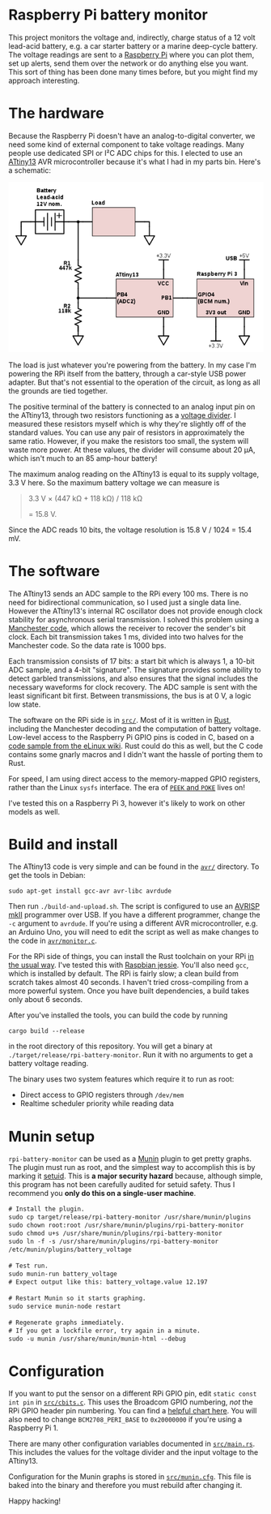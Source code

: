 # Raspberry Pi battery monitor

This project monitors the voltage and, indirectly, charge status of a 12 volt
lead-acid battery, e.g. a car starter battery or a marine deep-cycle battery.
The voltage readings are sent to a [Raspberry Pi](https://www.raspberrypi.org/)
where you can plot them, set up alerts, send them over the network or do
anything else you want. This sort of thing has been done many times before, but
you might find my approach interesting.

# The hardware

Because the Raspberry Pi doesn't have an analog-to-digital converter, we need
some kind of external component to take voltage readings.  Many people use
dedicated SPI or I²C ADC chips for this. I elected to use an
[ATtiny13](http://www.atmel.com/images/doc2535.pdf) AVR microcontroller because
it's what I had in my parts bin. Here's a schematic:

![battery monitor circuit schematic](assets/schematic.png)

The load is just whatever you're powering from the battery. In my case I'm
powering the RPi itself from the battery, through a car-style USB power
adapter.  But that's not essential to the operation of the circuit, as long as
all the grounds are tied together.

The positive terminal of the battery is connected to an analog input pin on the
ATtiny13, through two resistors functioning as a [voltage divider](https://learn.sparkfun.com/tutorials/voltage-dividers).
I measured these resistors myself which is why they're slightly off of the
standard values. You can use any pair of resistors in approximately the same
ratio.  However, if you make the resistors too small, the system will waste
more power.  At these values, the divider will consume about 20 μA, which isn't
much to an 85 amp-hour battery!

The maximum analog reading on the ATtiny13 is equal to its supply voltage, 3.3 V
here. So the maximum battery voltage we can measure is

> 3.3 V × (447 kΩ + 118 kΩ) / 118 kΩ
>
> = 15.8 V.

Since the ADC reads 10 bits, the voltage resolution is 15.8 V / 1024 = 15.4 mV.

# The software

The ATtiny13 sends an ADC sample to the RPi every 100 ms. There is no need for
bidirectional communication, so I used just a single data line. However the
ATtiny13's internal RC oscillator does not provide enough clock stability for
asynchronous serial transmission. I solved this problem using a [Manchester
code](https://en.wikipedia.org/wiki/Manchester_code), which allows the receiver
to recover the sender's bit clock. Each bit transmission takes 1 ms, divided
into two halves for the Manchester code.  So the data rate is 1000 bps.

Each transmission consists of 17 bits: a start bit which is always 1, a 10-bit
ADC sample, and a 4-bit "signature". The signature provides some ability to
detect garbled transmissions, and also ensures that the signal includes the
necessary waveforms for clock recovery. The ADC sample is sent with the least
significant bit first. Between transmissions, the bus is at 0 V, a logic low
state.

The software on the RPi side is in [`src/`](src/). Most of it is written in
[Rust](https://www.rust-lang.org), including the Manchester decoding and the
computation of battery voltage. Low-level access to the Raspberry Pi GPIO pins
is coded in C, based on a [code sample from the eLinux wiki](http://elinux.org/RPi_GPIO_Code_Samples#Direct_register_access).
Rust could do this as well, but the C code contains some gnarly macros and I
didn't want the hassle of porting them to Rust.

For speed, I am using direct access to the memory-mapped GPIO registers,
rather than the Linux `sysfs` interface. The era of [`PEEK` and `POKE`](https://en.wikipedia.org/wiki/PEEK_and_POKE)
lives on!

I've tested this on a Raspberry Pi 3, however it's likely to work on other
models as well.

# Build and install

The ATtiny13 code is very simple and can be found in the [`avr/`](avr/) directory.
To get the tools in Debian:

```
sudo apt-get install gcc-avr avr-libc avrdude
```

Then run `./build-and-upload.sh`. The script is configured to use an [AVRISP
mkII](http://www.atmel.com/tools/avrispmkii.aspx) programmer over USB. If you
have a different programmer, change the `-c` argument to `avrdude`. If you're
using a different AVR microcontroller, e.g. an Arduino Uno, you will need to
edit the script as well as make changes to the code in
[`avr/monitor.c`](avr/monitor.c).

For the RPi side of things, you can install the Rust toolchain on your RPi
[in the usual way](https://rustup.rs/). I've tested this with [Raspbian jessie](https://www.raspberrypi.org/downloads/raspbian/).
You'll also need `gcc`, which is installed by default. The RPi is fairly slow;
a clean build from scratch takes almost 40 seconds. I haven't tried
cross-compiling from a more powerful system. Once you have built dependencies,
a build takes only about 6 seconds.

After you've installed the tools, you can build the code by running

```
cargo build --release
```

in the root directory of this repository. You will get a binary at
`./target/release/rpi-battery-monitor`. Run it with no arguments
to get a battery voltage reading.

The binary uses two system features which require it to run as root:

* Direct access to GPIO registers through `/dev/mem`
* Realtime scheduler priority while reading data

# Munin setup

`rpi-battery-monitor` can be used as a [Munin](http://munin-monitoring.org/)
plugin to get pretty graphs. The plugin must run as root, and the
simplest way to accomplish this is by marking it [setuid](https://en.wikipedia.org/wiki/Setuid).
This is **a major security hazard** because, although simple, this program
has not been carefully audited for setuid safety. Thus I recommend you
**only do this on a single-user machine**.

```
# Install the plugin.
sudo cp target/release/rpi-battery-monitor /usr/share/munin/plugins
sudo chown root:root /usr/share/munin/plugins/rpi-battery-monitor
sudo chmod u+s /usr/share/munin/plugins/rpi-battery-monitor
sudo ln -f -s /usr/share/munin/plugins/rpi-battery-monitor /etc/munin/plugins/battery_voltage

# Test run.
sudo munin-run battery_voltage
# Expect output like this: battery_voltage.value 12.197

# Restart Munin so it starts graphing.
sudo service munin-node restart

# Regenerate graphs immediately.
# If you get a lockfile error, try again in a minute.
sudo -u munin /usr/share/munin/munin-html --debug
```

# Configuration

If you want to put the sensor on a different RPi GPIO pin, edit `static const
int pin` in [`src/cbits.c`](src/cbits.c). This uses the Broadcom GPIO numbering,
*not* the RPi GPIO header pin numbering. You can find a [helpful chart here](http://www.raspberrypi-spy.co.uk/2012/06/simple-guide-to-the-rpi-gpio-header-and-pins/).
You will also need to change `BCM2708_PERI_BASE` to `0x20000000` if you're
using a Raspberry Pi 1.

There are many other configuration variables documented in
[`src/main.rs`](src/main.rs). This includes the values for the voltage divider
and the input voltage to the ATtiny13.

Configuration for the Munin graphs is stored in [`src/munin.cfg`](src/munin.cfg).
This file is baked into the binary and therefore you must rebuild after changing
it.

Happy hacking!
